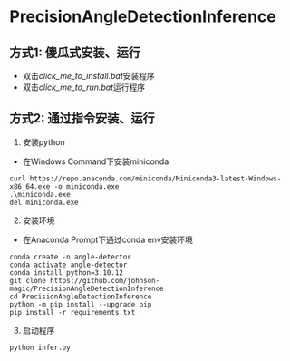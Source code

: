 # PrecisionAngleDetectionInference
## 方式1: 傻瓜式安装、运行
* 双击*click_me_to_install.bat*安装程序
* 双击*click_me_to_run.bat*运行程序
## 方式2: 通过指令安装、运行
1. 安装python

* 在Windows Command下安装miniconda
```
curl https://repo.anaconda.com/miniconda/Miniconda3-latest-Windows-x86_64.exe -o miniconda.exe
.\miniconda.exe
del miniconda.exe
```

2. 安装环境
* 在Anaconda Prompt下通过conda env安装环境
```
conda create -n angle-detector
conda activate angle-detector
conda install python=3.10.12
git clone https://github.com/johnson-magic/PrecisionAngleDetectionInference
cd PrecisionAngleDetectionInference
python -m pip install --upgrade pip
pip install -r requirements.txt
```


3. 启动程序
```
python infer.py
```
